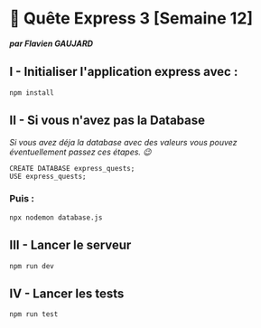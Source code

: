 # 🚀 Quête Express 3 [Semaine 12]

**_par Flavien GAUJARD_**

## I - Initialiser l'application express avec :

    npm install

## II - Si vous n'avez pas la Database

_Si vous avez déja la database avec des valeurs vous pouvez éventuellement passez ces étapes. 😉_

    CREATE DATABASE express_quests;
    USE express_quests;

### Puis :

    npx nodemon database.js

## III - Lancer le serveur

    npm run dev

## IV - Lancer les tests

    npm run test

